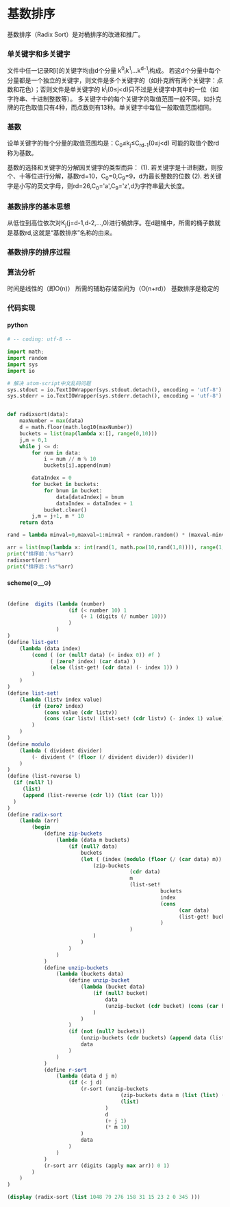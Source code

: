 # 基数排序

基数排序（Radix Sort）是对桶排序的改进和推广。

### 单关键字和多关键字
文件中任一记录R[i]的关键字均由d个分量
k<sup>0</sup><sub>i</sub>k<sup>1</sup><sub>i</sub>...k<sup>d-1</sup><sub>i</sub>构成。
若这d个分量中每个分量都是一个独立的关键字，则文件是多个关键字的（如扑克牌有两个关键字：点数和花色）；否则文件是单关键字的
    k<sup>j</sup><sub>i</sub>(0≤j<d)只不过是关键字中其中的一位（如字符串、十进制整数等）。
多关键字中的每个关键字的取值范围一般不同。如扑克牌的花色取值只有4种，而点数则有13种。单关键字中每位一般取值范围相同。

### 基数
设单关键字的每个分量的取值范围均是：C<sub>0</sub>≤k<sub>j</sub>≤C<sub>rd-1</sub>(0≤j<d) 可能的取值个数rd称为基数。

基数的选择和关键字的分解因关键字的类型而异：
(1). 若关键字是十进制数，则按个、十等位进行分解，基数rd=10，C<sub>0</sub>=0,C<sub>9</sub>=9，d为最长整数的位数
(2). 若关键字是小写的英文字母，则rd=26,C<sub>0</sub>='a',C<sub>9</sub>='z',d为字符串最大长度。

### 基数排序的基本思想

从低位到高位依次对K<sub>j</sub>(j=d-1,d-2,...,0)进行桶排序。在d趟桶中，所需的桶子数就是基数rd,这就是“基数排序”名称的由来。

### 基数排序的排序过程

### 算法分析
时间是线性的（即O(n)）
所需的辅助存储空间为（O(n+rd)）
基数排序是稳定的

### 代码实现

#### python
```python
# -- coding: utf-8 --

import math;
import random
import sys
import io

# 解决 atom-script中文乱码问题
sys.stdout = io.TextIOWrapper(sys.stdout.detach(), encoding = 'utf-8')
sys.stderr = io.TextIOWrapper(sys.stderr.detach(), encoding = 'utf-8')


def radixsort(data):
    maxNumber = max(data)
    d = math.floor(math.log10(maxNumber))
    buckets = list(map(lambda x:[], range(0,10)))
    j,m = 0,1
    while j <= d:
        for num in data:
            i = num // m % 10
            buckets[i].append(num)

        dataIndex = 0
        for bucket in buckets:
            for bnum in bucket:
                data[dataIndex] = bnum
                dataIndex = dataIndex + 1
            bucket.clear()
        j,m = j+1, m * 10
    return data

rand = lambda minval=0,maxval=1:minval + random.random() * (maxval-minval)

arr = list(map(lambda x: int(rand(1, math.pow(10,rand(1,8)))), range(1,20)))
print("排序前：%s"%arr)
radixsort(arr)
print("排序后：%s"%arr)

```
#### scheme(⊙﹏⊙)
```scheme

(define  digits (lambda (number)
                	(if (< number 10) 1
                		(+ 1 (digits (/ number 10)))
                	)
                )
)
(define list-get!
	(lambda (data index)
		(cond ( (or (null? data) (< index 0)) #f )
		      ( (zero? index) (car data) )
		      (else (list-get! (cdr data) (- index 1)) )
		)
	)
)
(define list-set!
	(lambda (listv index value)
		(if (zero? index)
		    (cons value (cdr listv))
		    (cons (car listv) (list-set! (cdr listv) (- index 1) value))
		)
	)
)
(define modulo
	(lambda ( divident divider)
		(- divident (* (floor (/ divident divider)) divider))
	)
)
(define (list-reverse l)
  (if (null? l)
     (list)
     (append (list-reverse (cdr l)) (list (car l)))
  )
)
(define radix-sort
	(lambda (arr)
		(begin
			(define zip-buckets
				(lambda (data m buckets)
					(if (null? data)
						buckets
						(let ( (index (modulo (floor (/ (car data) m)) 10) ) )
							(zip-buckets
							            (cdr data)
							            m
							            (list-set!
							                      buckets
							                      index
							                      (cons
							                            (car data)
							                            (list-get! buckets index)
							                      )
										)
							)
						)
					)
				)
			)
			(define unzip-buckets
				(lambda (buckets data)
					(define unzip-bucket
						(lambda (bucket data)
							(if (null? bucket)
							    data
							    (unzip-bucket (cdr bucket) (cons (car bucket) data))
							)
						)
					)
					(if (not (null? buckets))
						(unzip-buckets (cdr buckets) (append data (list-reverse (car buckets))))
						data
					)
				)
			)
			(define r-sort
				(lambda (data d j m)
					(if (< j d)
					    (r-sort (unzip-buckets
						             (zip-buckets data m (list (list) (list) (list) (list) (list) (list) (list) (list) (list) (list)))
						             (list)
								)
						        d
						        (+ j 1)
						        (* m 10)
						)
						data
					)
				)
			)
			(r-sort arr (digits (apply max arr)) 0 1)
		)
	)
)

(display (radix-sort (list 1048 79 276 158 31 15 23 2 0 345 )))

```

